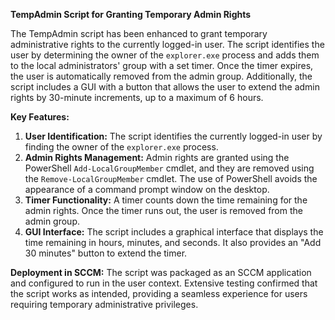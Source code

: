 **TempAdmin Script for Granting Temporary Admin Rights**

The TempAdmin script has been enhanced to grant temporary administrative rights to the currently logged-in user. The script identifies the user by determining the owner of the `explorer.exe` process and adds them to the local administrators' group with a set timer. Once the timer expires, the user is automatically removed from the admin group. Additionally, the script includes a GUI with a button that allows the user to extend the admin rights by 30-minute increments, up to a maximum of 6 hours.

**Key Features:**
1. **User Identification:** The script identifies the currently logged-in user by finding the owner of the `explorer.exe` process.
2. **Admin Rights Management:** Admin rights are granted using the PowerShell `Add-LocalGroupMember` cmdlet, and they are removed using the `Remove-LocalGroupMember` cmdlet. The use of PowerShell avoids the appearance of a command prompt window on the desktop.
3. **Timer Functionality:** A timer counts down the time remaining for the admin rights. Once the timer runs out, the user is removed from the admin group.
4. **GUI Interface:** The script includes a graphical interface that displays the time remaining in hours, minutes, and seconds. It also provides an "Add 30 minutes" button to extend the timer.

**Deployment in SCCM:**
The script was packaged as an SCCM application and configured to run in the user context. Extensive testing confirmed that the script works as intended, providing a seamless experience for users requiring temporary administrative privileges.
